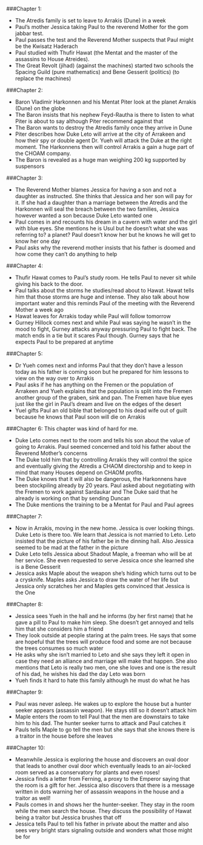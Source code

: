 ###Chapter 1:
* The Atredis family is set to leave to Arrakis (Dune) in a week
* Paul’s mother Jessica taking Paul to the reverend Mother for the gom jabbar test.
* Paul passes the test and the Reverend Mother suspects that Paul might be the Kwisatz Haderach
* Paul studied with Thufir Hawat (the Mentat and the master of the assassins to House Atreides). 
* The Great Revolt (jihad) (against the machines) started two schools the Spacing Guild (pure mathematics) and Bene Gesserit (politics) (to replace the machines)


###Chapter 2:
* Baron Vladimir Harkonnen and his Mentat Piter look at the planet Arrakis (Dune) on the globe
* The Baron insists that his nephew Feyd-Rautha is there to listen to what Piter is about to say although Piter recommend against that
* The Baron wants to destroy the Atredis family once they arrive in Dune
* Piter describes how Duke Leto will arrive at the city of Arrakeen and how their spy or double agent Dr. Yueh will attack the Duke at the right moment. The Harkonnens then will control Arrakis a gain a huge part of the CHOAM company.  
* The Baron is revealed as a huge man weighing 200 kg supported by suspensors


###Chapter 3:
* The Reverend Mother blames Jessica for having a son and not a daughter as instructed. She thinks that Jessica and her son will pay for it. If she had a daughter than a marriage between the Atredis and the Harkonnen will seal the breach between the two families, Jessica however wanted a son because Duke Leto wanted one 
* Paul comes in and recounts his dream in a cavern with water and the girl with blue eyes. She mentions he is Usul but he doesn’t what she was referring to? a planet? Paul doesn’t know her but he knows he will get to know her one day
* Paul asks why the reverend mother insists that his father is doomed and how come they can’t do anything to help


###Chapter 4:
* Thufir Hawat comes to Paul’s study room. He tells Paul to never sit while giving his back to the door. 
* Paul talks about the storms he studies/read about to Hawat. Hawat tells him that those storms are huge and intense. They also talk about how important water and this reminds Paul of the meeting with the Reverend Mother a week ago
* Hawat leaves for Arrakis today while Paul will follow tomorrow
* Gurney Hillock comes next and while Paul was saying he wasn’t in the mood to fight, Gurney attacks anyway pressuring Paul to fight back. The match ends in a tie but it scares Paul though. Gurney says that he expects Paul to be prepared at anytime


###Chapter 5:
* Dr Yueh comes next and informs Paul that they don’t have a lesson today as his father is coming soon but he prepared for him lessons to view on the way over to Arrakis
* Paul asks if he has anything on the Fremen or the population of Arrakeen and Yueh explains that the population is split into the Fremen another group of the graben, sink and pan. The Fremen have blue eyes just like the girl in Paul’s dream and live on the edges of the desert
* Yuel gifts Paul an old bible that belonged to his dead wife out of guilt because he knows that Paul soon will die on Arrakis


###Chapter 6:
This chapter was kind of hard for me.
* Duke Leto comes next to the room and tells his son about the value of going to Arrakis. Paul seemed concerned and told his father about the Reverend Mother’s concerns
* The Duke told him that by controlling Arrakis they will control the spice and eventually giving the Atredis a CHAOM directorship and to keep in mind that many Houses depend on CHAOM profits. 
* The Duke knows that it will also be dangerous, the Harkonnens have been stockpiling already by 20 years. Paul asked about negotiating with the Fremen to work against Sardaukar and The Duke said that he already is working on that by sending Duncan
* The Duke mentions the training to be a Mentat for Paul and Paul agrees


###Chapter 7:
* Now in Arrakis, moving in the new home. Jessica is over looking things. Duke Leto is there too. We learn that Jessica is not married to Leto. Leto insisted that the picture of his father be in the dinning hall. Also Jessica seemed to be mad at the father in the picture
* Duke Leto tells Jessica about Shadout Maple, a freeman who will be at her service. She even requested to serve Jessica once she learned she is a Bene Gesserit
* Jessica asks Maple about the weapon she’s hiding which turns out to be a crysknife. Maples asks Jessica to draw the water of her life but Jessica only scratches her and Maples gets convinced that Jessica is the One


###Chapter 8:
* Jessica sees Yueh in the hall and he informs (by her first name) that he gave a pill to Paul to make him sleep. She doesn’t get annoyed and tells him that she considers him a friend
* They look outside at people staring at the palm trees. He says that some are hopeful that the trees will produce food and some are not because the trees consumes so much water
* He asks why she isn’t married to Leto and she says they left it open in case they need an alliance and marriage will make that happen. She also mentions that Leto is really two men, one she loves and one is the result of his dad, he wishes his dad the day Leto was born
* Yueh finds it hard to hate this family although he must do what he has


###Chapter 9:
* Paul was never asleep. He wakes up to explore the house but a hunter seeker appears (assassin weapon). He stays still so it doesn’t attack him
* Maple enters the room to tell Paul that the men are downstairs to take him to his dad. The hunter seeker turns to attack and Paul catches it
* Pauls tells Maple to go tell the men but she says that she knows there is a traitor in the house before she leaves


###Chapter 10:
* Meanwhile Jessica is exploring the house and discovers an oval door that leads to another oval door which eventually leads to an air-locked room served as a conservatory for plants and even roses! 
* Jessica finds a letter from Ferning, a proxy to the Emperor saying that the room is a gift for her. Jessica also discovers that there is a message written in dots warning her of assassin weapons in the house and a traitor as well!
* Pauls comes in and shows her the hunter-seeker. They stay in the room while the men search the house. They discuss the possibility of Hawat being a traitor but Jessica brushes that off
* Jessica tells Paul to tell his father in private about the matter and also sees very bright stars signaling outside and wonders what those might be for
